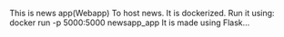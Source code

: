 This is news app(Webapp) To host news. It is dockerized.
Run it using:  docker run -p 5000:5000 newsapp_app
It is made using Flask...
